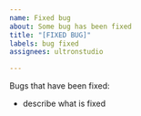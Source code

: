 ```yaml
---
name: Fixed bug
about: Some bug has been fixed
title: "[FIXED BUG]"
labels: bug fixed
assignees: ultronstudio

---
```


Bugs that have been fixed:
* describe what is fixed
